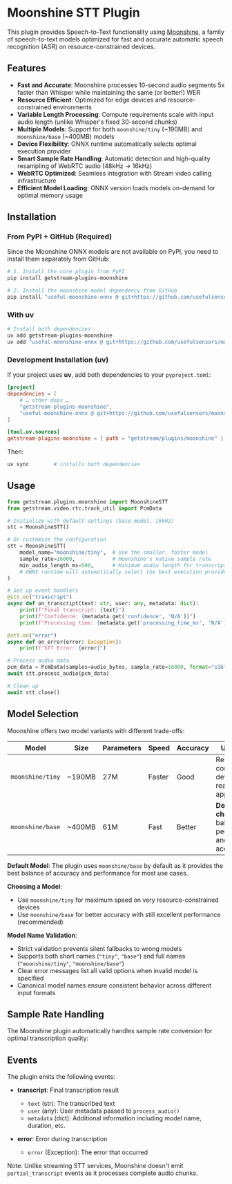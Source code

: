 # Moonshine STT Plugin

This plugin provides Speech-to-Text functionality using [Moonshine](https://github.com/usefulsensors/moonshine), a family of speech-to-text models optimized for fast and accurate automatic speech recognition (ASR) on resource-constrained devices.

## Features

- **Fast and Accurate**: Moonshine processes 10-second audio segments 5x faster than Whisper while maintaining the same (or better!) WER
- **Resource Efficient**: Optimized for edge devices and resource-constrained environments
- **Variable Length Processing**: Compute requirements scale with input audio length (unlike Whisper's fixed 30-second chunks)
- **Multiple Models**: Support for both `moonshine/tiny` (~190MB) and `moonshine/base` (~400MB) models
- **Device Flexibility**: ONNX runtime automatically selects optimal execution provider
- **Smart Sample Rate Handling**: Automatic detection and high-quality resampling of WebRTC audio (48kHz → 16kHz)
- **WebRTC Optimized**: Seamless integration with Stream video calling infrastructure
- **Efficient Model Loading**: ONNX version loads models on-demand for optimal memory usage

## Installation

### From PyPI + GitHub (Required)

Since the Moonshine ONNX models are not available on PyPI, you need to install them separately from GitHub:

```bash
# 1. Install the core plugin from PyPI
pip install getstream-plugins-moonshine

# 2. Install the moonshine model dependency from GitHub
pip install "useful-moonshine-onnx @ git+https://github.com/usefulsensors/moonshine.git#subdirectory=moonshine-onnx"
```

### With uv

```bash
# Install both dependencies
uv add getstream-plugins-moonshine
uv add "useful-moonshine-onnx @ git+https://github.com/usefulsensors/moonshine.git#subdirectory=moonshine-onnx"
```

### Development Installation (uv)

If your project uses **uv**, add both dependencies to your `pyproject.toml`:

```toml
[project]
dependencies = [
    # … other deps …
    "getstream-plugins-moonshine",
    "useful-moonshine-onnx @ git+https://github.com/usefulsensors/moonshine.git#subdirectory=moonshine-onnx",
]

[tool.uv.sources]
getstream-plugins-moonshine = { path = "getstream/plugins/moonshine" }  # for local development
```

Then:

```bash
uv sync        # installs both dependencies
```

## Usage

```python
from getstream.plugins.moonshine import MoonshineSTT
from getstream.video.rtc.track_util import PcmData

# Initialize with default settings (base model, 16kHz)
stt = MoonshineSTT()

# Or customize the configuration
stt = MoonshineSTT(
    model_name="moonshine/tiny",  # Use the smaller, faster model
    sample_rate=16000,            # Moonshine's native sample rate
    min_audio_length_ms=500,      # Minimum audio length for transcription
    # ONNX runtime will automatically select the best execution provider
)

# Set up event handlers
@stt.on("transcript")
async def on_transcript(text: str, user: any, metadata: dict):
    print(f"Final transcript: {text}")
    print(f"Confidence: {metadata.get('confidence', 'N/A')}")
    print(f"Processing time: {metadata.get('processing_time_ms', 'N/A')}ms")

@stt.on("error")
async def on_error(error: Exception):
    print(f"STT Error: {error}")

# Process audio data
pcm_data = PcmData(samples=audio_bytes, sample_rate=16000, format="s16")
await stt.process_audio(pcm_data)

# Clean up
await stt.close()
```

## Model Selection

Moonshine offers two model variants with different trade-offs:

| Model | Size | Parameters | Speed | Accuracy | Use Case |
|-------|------|------------|-------|----------|----------|
| `moonshine/tiny` | ~190MB | 27M | Faster | Good | Resource-constrained devices, real-time applications |
| `moonshine/base` | ~400MB | 61M | Fast | Better | **Default choice** - balanced performance and accuracy |

**Default Model**: The plugin uses `moonshine/base` by default as it provides the best balance of accuracy and performance for most use cases.

**Choosing a Model**:
- Use `moonshine/tiny` for maximum speed on very resource-constrained devices
- Use `moonshine/base` for better accuracy with still excellent performance (recommended)

**Model Name Validation**:
- Strict validation prevents silent fallbacks to wrong models
- Supports both short names (`"tiny"`, `"base"`) and full names (`"moonshine/tiny"`, `"moonshine/base"`)
- Clear error messages list all valid options when invalid model is specified
- Canonical model names ensure consistent behavior across different input formats

## Sample Rate Handling

The Moonshine plugin automatically handles sample rate conversion for optimal transcription quality:

## Events

The plugin emits the following events:

- **transcript**: Final transcription result
  - `text` (str): The transcribed text
  - `user` (any): User metadata passed to `process_audio()`
  - `metadata` (dict): Additional information including model name, duration, etc.

- **error**: Error during transcription
  - `error` (Exception): The error that occurred

Note: Unlike streaming STT services, Moonshine doesn't emit `partial_transcript` events as it processes complete audio chunks.
